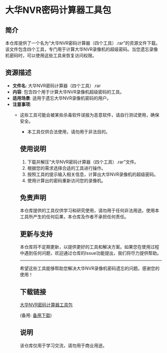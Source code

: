 # 大华NVR密码计算器工具包

## 简介
本仓库提供了一个名为“大华NVR密码计算器（四个工具）.rar”的资源文件下载。该文件包含四个工具，专门用于计算大华NVR录像机的超级密码。当您遗忘录像机密码时，可以使用这些工具来恢复访问权限。

## 资源描述
- **文件名**: 大华NVR密码计算器（四个工具）.rar
- **内容**: 包含四个用于计算大华NVR录像机超级密码的工具。
- **适用场景**: 适用于遗忘大华NVR录像机密码的用户。
- **注意事项**: 
  - 这些工具可能会被某些杀毒软件误报为恶意软件，请自行测试使用，确保安全。
    - 本工具仅供合法使用，请勿用于非法目的。

    ## 使用说明
    1. 下载并解压“大华NVR密码计算器（四个工具）.rar”文件。
    2. 根据您的需求选择合适的工具进行操作。
    3. 按照工具的提示输入相关信息，计算出大华NVR录像机的超级密码。
    4. 使用计算出的密码重新访问您的录像机。

    ## 免责声明
    本仓库提供的工具仅供学习和研究使用，请勿用于任何非法用途。使用本工具所产生的任何后果，本仓库及作者不承担任何责任。

    ## 更新与支持
    本仓库将不定期更新，以提供更好的工具和解决方案。如果您在使用过程中遇到任何问题，欢迎通过仓库的Issue功能提出，我们将尽力提供帮助。

    ---

    希望这些工具能够帮助您解决大华NVR录像机密码遗忘的问题。感谢您的使用！

    ## 下载链接
    [大华NVR密码计算器工具包](https://pan.quark.cn/s/fbbf97c1772b) 

    (备用: [备用下载](https://pan.baidu.com/s/1IWRd1osT4AotOpciRKDGGQ?pwd=1234))

    ## 说明

    该仓库仅用于学习交流，请勿用于商业用途。
